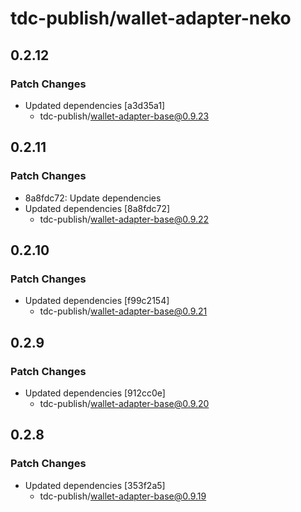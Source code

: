 # tdc-publish/wallet-adapter-neko

## 0.2.12

### Patch Changes

-   Updated dependencies [a3d35a1]
    -   tdc-publish/wallet-adapter-base@0.9.23

## 0.2.11

### Patch Changes

-   8a8fdc72: Update dependencies
-   Updated dependencies [8a8fdc72]
    -   tdc-publish/wallet-adapter-base@0.9.22

## 0.2.10

### Patch Changes

-   Updated dependencies [f99c2154]
    -   tdc-publish/wallet-adapter-base@0.9.21

## 0.2.9

### Patch Changes

-   Updated dependencies [912cc0e]
    -   tdc-publish/wallet-adapter-base@0.9.20

## 0.2.8

### Patch Changes

-   Updated dependencies [353f2a5]
    -   tdc-publish/wallet-adapter-base@0.9.19
